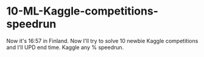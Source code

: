 # 10-ML-Kaggle-competitions-speedrun
Now it's 16:57 in Finland. Now I'll try to solve 10 newbie Kaggle competitions and I'll UPD end time. Kaggle any % speedrun.
